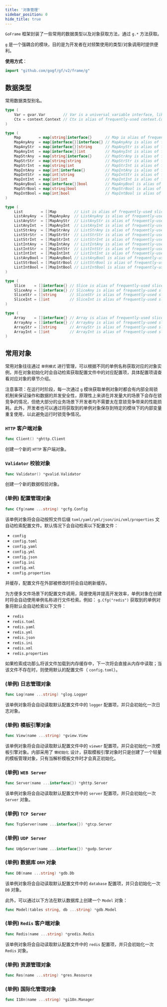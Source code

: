```yaml
---
title: '对象管理'
sidebar_position: 0
hide_title: true
---
```


`GoFrame` 框架封装了一些常用的数据类型以及对象获取方法，通过 `g.*` 方法获取。

`g` 是一个强耦合的模块，目的是为开发者在对频繁使用的类型/对象调用时提供便利。

**使用方式**：

```go
import "github.com/gogf/gf/v2/frame/g"
```

## 数据类型

常用数据类型别名。

```go
type (
    Var = gvar.Var        // Var is a universal variable interface, like generics.
    Ctx = context.Context // Ctx is alias of frequently-used context.Context.
)

type (
    Map        = map[string]interface{}      // Map is alias of frequently-used map type map[string]interface{}.
    MapAnyAny  = map[interface{}]interface{} // MapAnyAny is alias of frequently-used map type map[interface{}]interface{}.
    MapAnyStr  = map[interface{}]string      // MapAnyStr is alias of frequently-used map type map[interface{}]string.
    MapAnyInt  = map[interface{}]int         // MapAnyInt is alias of frequently-used map type map[interface{}]int.
    MapStrAny  = map[string]interface{}      // MapStrAny is alias of frequently-used map type map[string]interface{}.
    MapStrStr  = map[string]string           // MapStrStr is alias of frequently-used map type map[string]string.
    MapStrInt  = map[string]int              // MapStrInt is alias of frequently-used map type map[string]int.
    MapIntAny  = map[int]interface{}         // MapIntAny is alias of frequently-used map type map[int]interface{}.
    MapIntStr  = map[int]string              // MapIntStr is alias of frequently-used map type map[int]string.
    MapIntInt  = map[int]int                 // MapIntInt is alias of frequently-used map type map[int]int.
    MapAnyBool = map[interface{}]bool        // MapAnyBool is alias of frequently-used map type map[interface{}]bool.
    MapStrBool = map[string]bool             // MapStrBool is alias of frequently-used map type map[string]bool.
    MapIntBool = map[int]bool                // MapIntBool is alias of frequently-used map type map[int]bool.
)

type (
    List        = []Map        // List is alias of frequently-used slice type []Map.
    ListAnyAny  = []MapAnyAny  // ListAnyAny is alias of frequently-used slice type []MapAnyAny.
    ListAnyStr  = []MapAnyStr  // ListAnyStr is alias of frequently-used slice type []MapAnyStr.
    ListAnyInt  = []MapAnyInt  // ListAnyInt is alias of frequently-used slice type []MapAnyInt.
    ListStrAny  = []MapStrAny  // ListStrAny is alias of frequently-used slice type []MapStrAny.
    ListStrStr  = []MapStrStr  // ListStrStr is alias of frequently-used slice type []MapStrStr.
    ListStrInt  = []MapStrInt  // ListStrInt is alias of frequently-used slice type []MapStrInt.
    ListIntAny  = []MapIntAny  // ListIntAny is alias of frequently-used slice type []MapIntAny.
    ListIntStr  = []MapIntStr  // ListIntStr is alias of frequently-used slice type []MapIntStr.
    ListIntInt  = []MapIntInt  // ListIntInt is alias of frequently-used slice type []MapIntInt.
    ListAnyBool = []MapAnyBool // ListAnyBool is alias of frequently-used slice type []MapAnyBool.
    ListStrBool = []MapStrBool // ListStrBool is alias of frequently-used slice type []MapStrBool.
    ListIntBool = []MapIntBool // ListIntBool is alias of frequently-used slice type []MapIntBool.
)

type (
    Slice    = []interface{} // Slice is alias of frequently-used slice type []interface{}.
    SliceAny = []interface{} // SliceAny is alias of frequently-used slice type []interface{}.
    SliceStr = []string      // SliceStr is alias of frequently-used slice type []string.
    SliceInt = []int         // SliceInt is alias of frequently-used slice type []int.
)

type (
    Array    = []interface{} // Array is alias of frequently-used slice type []interface{}.
    ArrayAny = []interface{} // ArrayAny is alias of frequently-used slice type []interface{}.
    ArrayStr = []string      // ArrayStr is alias of frequently-used slice type []string.
    ArrayInt = []int         // ArrayInt is alias of frequently-used slice type []int.
)
```

## 常用对象

常用对象往往通过 `单例模式` 进行管理，可以根据不同的单例名称获取对应的对象实例，并在对象初始化时会自动检索获取配置文件中的对应配置项，具体配置项请查看对应对象的章节介绍。

注意事项：在运行时阶段，每一次通过 `g` 模块获取单例对象时都会有内部全局锁机制来保证操作和数据的并发安全性，原理性上来讲在并发量大的场景下会存在锁竞争的情况，但绝大部分的业务场景下开发者均不需要太在意锁竞争带来的性能损耗。此外，开发者也可以通过将获取到的单例对象保存到特定的模块下的内部变量重复使用，以此避免运行时锁竞争情况。

### `HTTP` 客户端对象

```go
func Client() *ghttp.Client
```

创建一个新的 `HTTP` 客户端对象。

### `Validator` 校验对象

```go
func Validator() *gvalid.Validator
```

创建一个新的数据校验对象。

### (单例) 配置管理对象

```go
func Cfg(name ...string) *gcfg.Config
```

该单例对象将会自动按照文件后缀 `toml/yaml/yml/json/ini/xml/properties` 文自动检索配置文件。默认情况下会自动检索以下配置文件：

- `config`
- `config.toml`
- `config.yaml`
- `config.yml`
- `config.json`
- `config.ini`
- `config.xml`
- `config.properties`

并缓存，配置文件在外部被修改时将会自动刷新缓存。

为方便多文件场景下的配置文件调用，简便使用并提高开发效率，单例对象在创建时将会自动使用单例名称进行文件检索。例如： `g.Cfg("redis")` 获取到的单例对象将默认会自动检索以下文件：

- `redis`
- `redis.toml`
- `redis.yaml`
- `redis.yml`
- `redis.json`
- `redis.ini`
- `redis.xml`
- `redis.properties`

如果检索成功那么将该文件加载到内存缓存中，下一次将会直接从内存中读取；当该文件不存在时，则使用默认的配置文件（ `config.toml`）。

### (单例) 日志管理对象

```go
func Log(name ...string) *glog.Logger
```

该单例对象将会自动读取默认配置文件中的 `logger` 配置项，并只会初始化一次日志对象。

### (单例) 模板引擎对象

```go
func View(name ...string) *gview.View
```

该单例对象将会自动读取默认配置文件中的 `viewer` 配置项，并只会初始化一次模板引擎对象。内部采用了 `懒初始化` 设计，获取模板引擎对象时只是创建了一个轻量的模板管理对象，只有当解析模板文件时才会真正初始化。

### (单例) `WEB Server`

```go
func Server(name ...interface{}) *ghttp.Server
```

该单例对象将会自动读取默认配置文件中的 `server` 配置项，并只会初始化一次 `Server` 对象。

### (单例) `TCP Server`

```go
func TcpServer(name ...interface{}) *gtcp.Server
```

### (单例) `UDP Server`

```go
func UdpServer(name ...interface{}) *gudp.Server
```

### (单例) 数据库 `ORM` 对象

```go
func DB(name ...string) *gdb.Db
```

该单例对象将会自动读取默认配置文件中的 `database` 配置项，并只会初始化一次 `DB` 对象。

此外，可以通过以下方法在默认数据库上创建一个 `Model` 对象：

```go
func Model(tables string, db ...string) *gdb.Model
```

### (单例) `Redis` 客户端对象

```go
func Redis(name ...string) *gredis.Redis
```

该单例对象将会自动读取默认配置文件中的 `redis` 配置项，并只会初始化一次 `Redis` 对象。

### (单例) 资源管理对象

```go
func Res(name ...string) *gres.Resource
```

### (单例) 国际化管理对象

```go
func I18n(name ...string) *gi18n.Manager
```